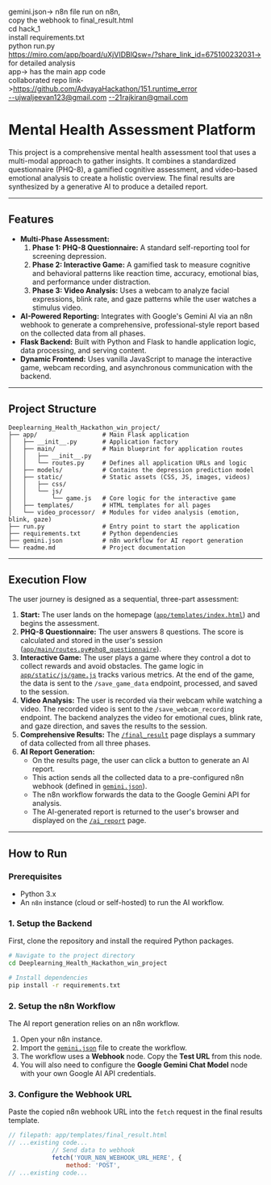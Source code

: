 gemini.json->  n8n file run on n8n, <br> copy the webhook to final_result.html<br>
cd hack_1<br>
install requirements.txt<br>
python run.py<br>
https://miro.com/app/board/uXjVIDBlQsw=/?share_link_id=675100232031-> for detailed analysis<br>
app-> has the main app code<br>
collaborated repo link->https://github.com/AdvayaHackathon/151.runtime_error<br>
--ujwaljeevan123@gmail.com
--21rajkiran@gmail.com




# Mental Health Assessment Platform

This project is a comprehensive mental health assessment tool that uses a multi-modal approach to gather insights. It combines a standardized questionnaire (PHQ-8), a gamified cognitive assessment, and video-based emotional analysis to create a holistic overview. The final results are synthesized by a generative AI to produce a detailed report.

---

## Features

-   **Multi-Phase Assessment:**
    1.  **Phase 1: PHQ-8 Questionnaire:** A standard self-reporting tool for screening depression.
    2.  **Phase 2: Interactive Game:** A gamified task to measure cognitive and behavioral patterns like reaction time, accuracy, emotional bias, and performance under distraction.
    3.  **Phase 3: Video Analysis:** Uses a webcam to analyze facial expressions, blink rate, and gaze patterns while the user watches a stimulus video.
-   **AI-Powered Reporting:** Integrates with Google's Gemini AI via an n8n webhook to generate a comprehensive, professional-style report based on the collected data from all phases.
-   **Flask Backend:** Built with Python and Flask to handle application logic, data processing, and serving content.
-   **Dynamic Frontend:** Uses vanilla JavaScript to manage the interactive game, webcam recording, and asynchronous communication with the backend.

---

## Project Structure

```
Deeplearning_Health_Hackathon_win_project/
├── app/                  # Main Flask application
│   ├── __init__.py       # Application factory
│   ├── main/             # Main blueprint for application routes
│   │   ├── __init__.py
│   │   └── routes.py     # Defines all application URLs and logic
│   ├── models/           # Contains the depression prediction model
│   ├── static/           # Static assets (CSS, JS, images, videos)
│   │   ├── css/
│   │   └── js/
│   │       └── game.js   # Core logic for the interactive game
│   ├── templates/        # HTML templates for all pages
│   └── video_processor/  # Modules for video analysis (emotion, blink, gaze)
├── run.py                # Entry point to start the application
├── requirements.txt      # Python dependencies
├── gemini.json           # n8n workflow for AI report generation
└── readme.md             # Project documentation
```

---

## Execution Flow

The user journey is designed as a sequential, three-part assessment:

1.  **Start:** The user lands on the homepage ([`app/templates/index.html`](app/templates/index.html)) and begins the assessment.
2.  **PHQ-8 Questionnaire:** The user answers 8 questions. The score is calculated and stored in the user's session ([`app/main/routes.py#phq8_questionnaire`](app/main/routes.py)).
3.  **Interactive Game:** The user plays a game where they control a dot to collect rewards and avoid obstacles. The game logic in [`app/static/js/game.js`](app/static/js/game.js) tracks various metrics. At the end of the game, the data is sent to the `/save_game_data` endpoint, processed, and saved to the session.
4.  **Video Analysis:** The user is recorded via their webcam while watching a video. The recorded video is sent to the `/save_webcam_recording` endpoint. The backend analyzes the video for emotional cues, blink rate, and gaze direction, and saves the results to the session.
5.  **Comprehensive Results:** The [`/final_result`](app/main/routes.py) page displays a summary of data collected from all three phases.
6.  **AI Report Generation:**
    *   On the results page, the user can click a button to generate an AI report.
    *   This action sends all the collected data to a pre-configured n8n webhook (defined in [`gemini.json`](gemini.json)).
    *   The n8n workflow forwards the data to the Google Gemini API for analysis.
    *   The AI-generated report is returned to the user's browser and displayed on the [`/ai_report`](app/main/routes.py) page.

---

## How to Run

### Prerequisites

-   Python 3.x
-   An `n8n` instance (cloud or self-hosted) to run the AI workflow.

### 1. Setup the Backend

First, clone the repository and install the required Python packages.

```sh
# Navigate to the project directory
cd Deeplearning_Health_Hackathon_win_project

# Install dependencies
pip install -r requirements.txt
```

### 2. Setup the n8n Workflow

The AI report generation relies on an n8n workflow.

1.  Open your n8n instance.
2.  Import the [`gemini.json`](gemini.json) file to create the workflow.
3.  The workflow uses a **Webhook** node. Copy the **Test URL** from this node.
4.  You will also need to configure the **Google Gemini Chat Model** node with your own Google AI API credentials.

### 3. Configure the Webhook URL

Paste the copied n8n webhook URL into the `fetch` request in the final results template.

````javascript
// filepath: app/templates/final_result.html
// ...existing code...
            // Send data to webhook
            fetch('YOUR_N8N_WEBHOOK_URL_HERE', {
                method: 'POST',
// ...existing code...